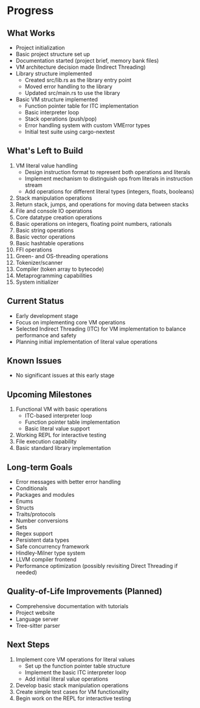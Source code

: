 # Progress

## What Works
- Project initialization
- Basic project structure set up
- Documentation started (project brief, memory bank files)
- VM architecture decision made (Indirect Threading)
- Library structure implemented
  - Created src/lib.rs as the library entry point
  - Moved error handling to the library
  - Updated src/main.rs to use the library
- Basic VM structure implemented
  - Function pointer table for ITC implementation
  - Basic interpreter loop
  - Stack operations (push/pop)
  - Error handling system with custom VMError types
  - Initial test suite using cargo-nextest

## What's Left to Build
1. VM literal value handling
   - Design instruction format to represent both operations and literals
   - Implement mechanism to distinguish ops from literals in instruction stream
   - Add operations for different literal types (integers, floats, booleans)
2. Stack manipulation operations
3. Return stack, jumps, and operations for moving data between stacks
4. File and console IO operations
5. Core datatype creation operations
6. Basic operations on integers, floating point numbers, rationals
7. Basic string operations
8. Basic vector operations
9. Basic hashtable operations
10. FFI operations
11. Green- and OS-threading operations
12. Tokenizer/scanner
13. Compiler (token array to bytecode)
14. Metaprogramming capabilities
15. System initializer

## Current Status
- Early development stage
- Focus on implementing core VM operations
- Selected Indirect Threading (ITC) for VM implementation to balance performance and safety
- Planning initial implementation of literal value operations

## Known Issues
- No significant issues at this early stage

## Upcoming Milestones
1. Functional VM with basic operations
   - ITC-based interpreter loop
   - Function pointer table implementation
   - Basic literal value support
2. Working REPL for interactive testing
3. File execution capability
4. Basic standard library implementation

## Long-term Goals
- Error messages with better error handling
- Conditionals
- Packages and modules
- Enums
- Structs
- Traits/protocols
- Number conversions
- Sets
- Regex support
- Persistent data types
- Safe concurrency framework
- Hindley-Milner type system
- LLVM compiler frontend
- Performance optimization (possibly revisiting Direct Threading if needed)

## Quality-of-Life Improvements (Planned)
- Comprehensive documentation with tutorials
- Project website
- Language server
- Tree-sitter parser

## Next Steps
1. Implement core VM operations for literal values
   - Set up the function pointer table structure
   - Implement the basic ITC interpreter loop
   - Add initial literal value operations
2. Develop basic stack manipulation operations
3. Create simple test cases for VM functionality
4. Begin work on the REPL for interactive testing
